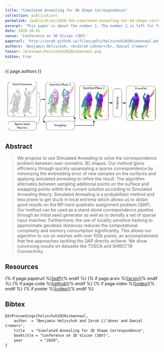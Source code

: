 ```yaml
---
title: "Simulated Annealing for 3D Shape Correspondence"
collection: publications
permalink: /publication/2020-3dv-simulated-annealing-for-3d-shape-correspondence
excerpt: 'This paper is about the number 1. The number 2 is left for future work.'
date: 2020-10-01
venue: 'Conference on 3D Vision (3DV)'
paperurl: 'http://zorah.github.io/files/pdfs/holzschuh2020simanneal.pdf'
authors: 'Benjamin Holzschuh, <b>Zorah Lähner</b>, Daniel Cremers'
teaser: /previews/holzschuh2020simanneal.png
bibtex: true
---
```


{{ page.authors }}

<img class="pub_teaser" src="../images/previews/holzschuh2020simanneal.png" alt="Teaser Image" title="teaser" />

## Abstract

> We propose to use Simulated Annealing to solve the correspondence problem between near-isometric 3D shapes. Our method gains efficiency through quickly upsampling a sparse correspondence by minimizing the embedding error of new samples on the surfaces and applying simulated annealing to refine the result. The algorithm alternates between sampling additional points on the surface and swapping points within the current solution according to Simulated Annealing theory. Simulated Annealing is a probabilistic method and less prone to get stuck in local extrema which allows us to obtain good results on the NP-hard quadratic assignment problem (QAP). Our method can be used as a stand-alone correspondence pipeline through an initial seed generator as well as to densify a set of sparse input matches. Furthermore, the use of locality sensitive hashing to approximate geodesic distances reduces the computational complexity and memory consumption significantly. This allows our algorithm to run on meshes with over 100k points, an accomplishment that few approaches tackling the QAP directly achieve. We show convincing results on datasets like TOSCA and SHREC’19 Connecitvity.

## Resources

{% if page.paperurl %}<a href=" {{ page.paperurl }} ">[pdf]</a>{% endif %} {% if page.arxiv %}<a href=" {{ page.arxiv }} ">[arxiv]</a>{% endif %} {% if page.code %}<a href=" {{ page.code }} ">[github]</a>{% endif %} {% if page.video %}<a href=" {{ page.video }} ">[video]</a>{% endif %} {% if poster %}<a href=" {{ page.poster }} ">[video]</a>{% endif %}


## Bibtex

    @InProceedings{holzschuh2020simanneal,
        author 	= "Benjamin Holzschuh and Zorah L\"ahner and Daniel Cremers",
        title 	= "Simulated Annealing for 3D Shape Correspondence",
        booktitle = "Conference on 3D Vision (3DV)",
        year 		= "2020",
    }
